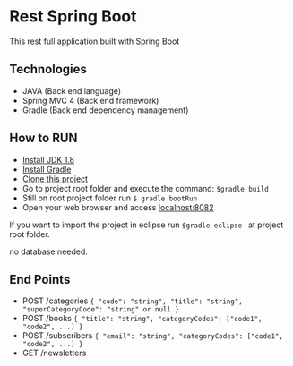 Rest Spring Boot 
========

 This rest full application built with Spring Boot 

Technologies 
----
* JAVA (Back end language)
* Spring MVC 4 (Back end framework)
* Gradle (Back end dependency management) 

How to RUN 
----
* [Install JDK 1.8](https://docs.oracle.com/javase/8/docs/technotes/guides/install/install_overview.html)
* [Install Gradle](https://docs.gradle.org/current/userguide/installation.html)
* [Clone this project](https://help.github.com/articles/cloning-a-repository/)
* Go to project root folder and execute the command: ```$gradle build```
* Still on root project folder run ```$ gradle bootRun ```
* Open your web browser and access [localhost:8082](http://localhost:8082/)

If you want to import the project in eclipse run ```$gradle eclipse ``` at project root folder.

no database needed.

End Points
----
* POST /categories
```{ "code": "string", "title": "string", "superCategoryCode": "string" or null } ```
* POST /books
```{ "title": "string", "categoryCodes": ["code1", "code2", ...] } ```
* POST /subscribers
```{ "email": "string", "categoryCodes": ["code1", "code2", ...] }```
* GET /newsletters
